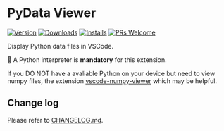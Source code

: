 # PyData Viewer

[![Version](https://vsmarketplacebadge.apphb.com/version/Percy.vscode-numpy-viewer.svg?style=flat-square)](https://marketplace.visualstudio.com/items?itemName=Percy.vscode-numpy-viewer)
[![Downloads](https://vsmarketplacebadge.apphb.com/downloads-short/Percy.vscode-numpy-viewer.svg?style=flat-square)](https://marketplace.visualstudio.com/items?itemName=Percy.vscode-numpy-viewer)
[![Installs](https://vsmarketplacebadge.apphb.com/installs-short/Percy.vscode-numpy-viewer.svg?style=flat-square)](https://marketplace.visualstudio.com/items?itemName=Percy.vscode-numpy-viewer)
[![PRs Welcome](https://img.shields.io/badge/PRs-welcome-brightgreen.svg?style=flat-square)](http://makeapullrequest.com)

Display Python data files in VSCode.

:pushpin: A Python interpreter is **mandatory** for this extension.

If you DO NOT have a avaliable Python on your device but need to view numpy files, the extension [vscode-numpy-viewer](https://github.com/haochengxia/vscode-numpy-viewer) which may be helpful.

## Change log

Please refer to [CHANGELOG.md](./CHANGELOG.md).
